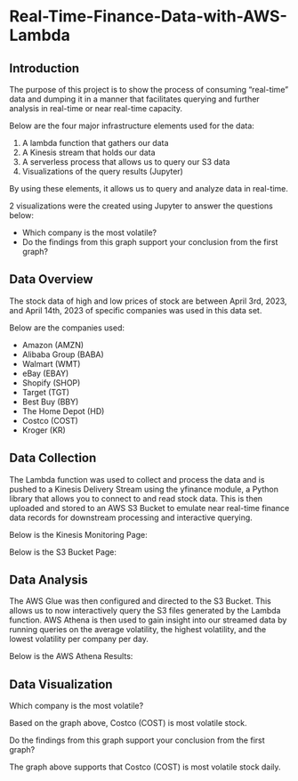 # Real-Time-Finance-Data-with-AWS-Lambda
## Introduction
The purpose of this project is to show the process of consuming “real-time” data and dumping it in a manner that facilitates querying and further analysis in real-time or near real-time capacity. 


Below are the four major infrastructure elements used for the data:
1.	A lambda function that gathers our data 
2.	A Kinesis stream that holds our data 
3.	A serverless process that allows us to query our S3 data 
4.	Visualizations of the query results (Jupyter)

By using these elements, it allows us to query and analyze data in real-time.

2 visualizations were the created using Jupyter to answer the questions below:
* Which company is the most volatile?
* Do the findings from this graph support your conclusion from the first graph?
## Data Overview
The stock data of high and low prices of stock are between April 3rd, 2023, and April 14th, 2023 of specific companies was used in this data set.


Below are the companies used:
* Amazon (AMZN)
* Alibaba Group (BABA)
* Walmart (WMT)
* eBay (EBAY)
* Shopify (SHOP)
* Target (TGT)
* Best Buy (BBY)
* The Home Depot (HD)
* Costco (COST)
* Kroger (KR)

## Data Collection
The Lambda function was used to collect and process the data and is pushed to a Kinesis Delivery Stream using the yfinance module, a Python library that allows you to connect to and read stock data.
This is then uploaded and stored to an AWS S3 Bucket to emulate near real-time finance data records for downstream processing and interactive querying. 


Below is the Kinesis Monitoring Page:

Below is the S3 Bucket Page:

## Data Analysis
The AWS Glue was then configured and directed to the S3 Bucket. This allows us to now interactively query the S3 files generated by the Lambda function. AWS Athena is then used to gain insight into our streamed data by running queries on the average volatility, the highest volatility, and the lowest volatility per company per day.

Below is the AWS Athena Results:

## Data Visualization
Which company is the most volatile?

Based on the graph above, Costco (COST) is most volatile stock. 

Do the findings from this graph support your conclusion from the first graph?

The graph above supports that Costco (COST) is most volatile stock daily. 
